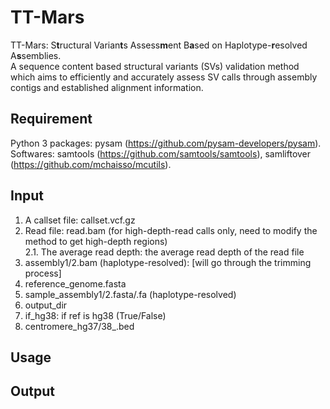 # TT-Mars

TT-Mars: S**t**ructural Varian**t**s Assess**m**ent B**a**sed on Haplotype-**r**esolved A**s**semblies.  
A sequence content based structural variants (SVs) validation method which aims to efficiently and accurately assess SV calls through assembly contigs and established alignment information.  

## Requirement

Python 3 packages: pysam (https://github.com/pysam-developers/pysam).  
Softwares: samtools (https://github.com/samtools/samtools), samliftover (https://github.com/mchaisso/mcutils).

## Input

1. A callset file: callset.vcf.gz  
2. Read file: read.bam (for high-depth-read calls only, need to modify the method to get high-depth regions)  
2.1. The average read depth: the average read depth of the read file  
3. assembly1/2.bam (haplotype-resolved): [will go through the trimming process]
4. reference_genome.fasta
5. sample_assembly1/2.fasta/.fa (haplotype-resolved)
6. output_dir
7. if_hg38: if ref is hg38 (True/False)
8. centromere_hg37/38_.bed

## Usage

## Output